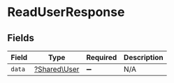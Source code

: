 # ReadUserResponse


## Fields

| Field                                       | Type                                        | Required                                    | Description                                 |
| ------------------------------------------- | ------------------------------------------- | ------------------------------------------- | ------------------------------------------- |
| `data`                                      | [?Shared\User](../../Models/Shared/User.md) | :heavy_minus_sign:                          | N/A                                         |